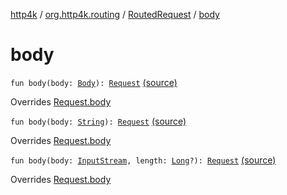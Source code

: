 [http4k](../../index.md) / [org.http4k.routing](../index.md) / [RoutedRequest](index.md) / [body](./body.md)

# body

`fun body(body: `[`Body`](../../org.http4k.core/-body/index.md)`): `[`Request`](../../org.http4k.core/-request/index.md) [(source)](https://github.com/http4k/http4k/blob/master/http4k-core/src/main/kotlin/org/http4k/routing/routing.kt#L128)

Overrides [Request.body](../../org.http4k.core/-request/body.md)


`fun body(body: `[`String`](https://kotlinlang.org/api/latest/jvm/stdlib/kotlin/-string/index.html)`): `[`Request`](../../org.http4k.core/-request/index.md) [(source)](https://github.com/http4k/http4k/blob/master/http4k-core/src/main/kotlin/org/http4k/routing/routing.kt#L130)

Overrides [Request.body](../../org.http4k.core/-request/body.md)


`fun body(body: `[`InputStream`](https://docs.oracle.com/javase/9/docs/api/java/io/InputStream.html)`, length: `[`Long`](https://kotlinlang.org/api/latest/jvm/stdlib/kotlin/-long/index.html)`?): `[`Request`](../../org.http4k.core/-request/index.md) [(source)](https://github.com/http4k/http4k/blob/master/http4k-core/src/main/kotlin/org/http4k/routing/routing.kt#L132)

Overrides [Request.body](../../org.http4k.core/-request/body.md)

